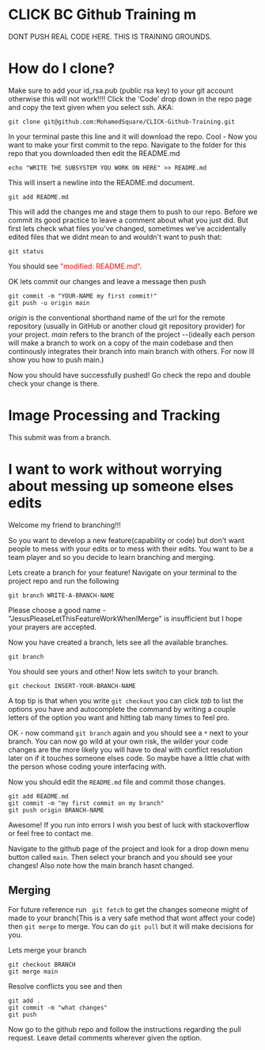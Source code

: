 # CLICK BC Github Training m
DONT PUSH REAL CODE HERE. THIS IS TRAINING GROUNDS.
# How do I clone?
Make sure to add your id_rsa.pub (public rsa key) to your git account otherwise this will not work!!!! 
Click the 'Code' drop down in the repo page and copy the text given when you select ssh. AKA:
```
git clone git@github.com:MohamedSquare/CLICK-Github-Training.git
```
In your terminal paste this line and it will download the repo. 
Cool - Now you want to make your first commit to the repo. Navigate to the folder for this repo that you downloaded then edit the README.md

```
echo "WRITE THE SUBSYSTEM YOU WORK ON HERE" >> README.md
```
This will insert a newline into the README.md document. 
```
git add README.md
```
This will add the changes me and stage them to push to our repo. Before we commit its good practice to leave a comment about what you just did. But first lets check what files you've changed, sometimes we've accidentally edited files that we didnt mean to and wouldn't want to push that:
```
git status 
```
You should see <span style="color:red">"modified: README.md"</span>.

OK lets commit our changes and leave a message then push
```
git commit -m "YOUR-NAME my first commit!"
git push -u origin main
```
*origin* is the conventional shorthand name of the url for the remote repository (usually in GitHub or another cloud git repository provider) for your project. *main* refers to the branch of the project --(ideally each person will make a branch to work on a copy of the main codebase and then continously integrates their branch into main branch with others. For now Ill show you how to push main.)

Now you should have successfully pushed! Go check the repo and double check your change is there.


# Image Processing and Tracking
This submit was from a branch.
# I want to work without worrying about messing up someone elses edits
Welcome my friend to branching!!!

So you want to develop a new feature(capability or code) but don't want people to mess with your edits or to mess with their edits. You want to be a team player and so you decide to learn branching and merging. 

Lets create a branch for your feature! Navigate on your terminal to the project repo and run the following
```
git branch WRITE-A-BRANCH-NAME
```
Please choose a good name - "JesusPleaseLetThisFeatureWorkWhenIMerge" is insufficient but I hope your prayers are accepted.

Now you have created a branch, lets see all the available branches.
```
git branch
```
You should see yours and other! Now lets switch to your branch. 
```
git checkout INSERT-YOUR-BRANCH-NAME    
```
A top tip is that when you write `git checkout` you can click *tab* to list the options you have and autocomplete the command by writing a couple letters of the option you want and hitting tab many times to feel pro.

OK - now command `git branch` again and you should see a `*` next to your branch. You can now go wild at your own risk, the wilder your code changes are the more likely you will have to deal with conflict resolution later on if it touches someone elses code. So maybe have a little chat with the person whose coding youre interfacing with.

Now you should edit the `README.md` file and commit those changes.
```
git add README.md
git commit -m "my first commit on my branch"
git push origin BRANCH-NAME
```
Awesome! If you run into errors I wish you best of luck with stackoverflow or feel free to contact me.

Navigate to the github page of the project and look for a drop down menu button called `main`. Then select your branch and you should see your changes! Also note how the main branch hasnt changed.
## Merging
For future reference run ` git fetch` to get the changes someone might of made to your branch(This is a very safe method that wont affect your code) then `git merge` to merge. You can do `git pull` but it will make decisions for you.

Lets merge your branch 

```
git checkout BRANCH
git merge main
```
Resolve conflicts you see and then 

```
git add .
git commit -m "what changes"
git push
```
Now go to the github repo and follow the instructions regarding the pull request. Leave detail comments wherever given the option. 
